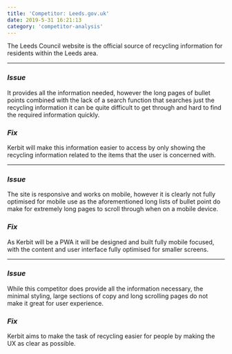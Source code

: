 ```yaml
---
title: 'Competitor: Leeds.gov.uk'
date: 2019-5-31 16:21:13
category: 'competitor-analysis'
---
```


The Leeds Council website is the official source of recycling information for residents within the Leeds area.

---

### _Issue_

It provides all the information needed, however the long pages of bullet points combined with the lack of a search function that searches just the recycling information it can be quite difficult to get through and hard to find the required information quickly.

### _Fix_

Kerbit will make this information easier to access by only showing the recycling information related to the items that the user is concerned with.

---

### _Issue_

The site is responsive and works on mobile, however it is clearly not fully optimised for mobile use as the aforementioned long lists of bullet point do make for extremely long pages to scroll through when on a mobile device.

### _Fix_

As Kerbit will be a PWA it will be designed and built fully mobile focused, with the content and user interface fully optimised for smaller screens.

---

### _Issue_

While this competitor does provide all the information necessary, the minimal styling, large sections of copy and long scrolling pages do not make it great for user experience.

### _Fix_

Kerbit aims to make the task of recycling easier for people by making the UX as clear as possible.
